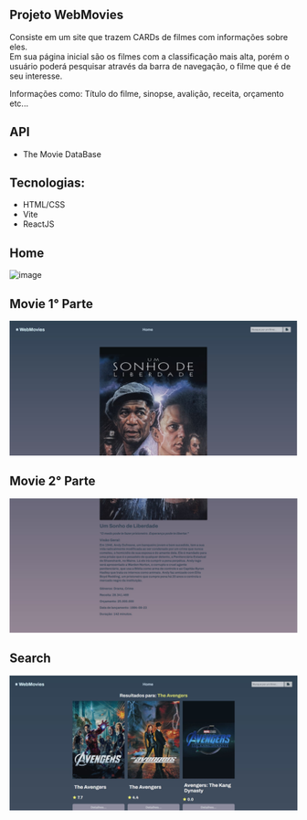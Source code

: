 ## Projeto WebMovies

Consiste em um site que trazem CARDs de filmes com informações sobre eles.<br>
Em sua página inicial são os filmes com a classificação mais alta, porém o usuário poderá pesquisar através da barra de navegação, o filme que é de seu interesse.

Informações como: Título do filme, sinopse, avalição, receita, orçamento etc...

## API

- The Movie DataBase

## Tecnologias:

- HTML/CSS
- Vite
- ReactJS

## Home

![image](../WebMovies/public/images/home.jpg)

## Movie 1° Parte

![image](./public/images/movieInfo.jpg)

## Movie 2° Parte

![image](./public/images/movieInfos.jpg)

## Search

![image](./public/images/search.jpg)
